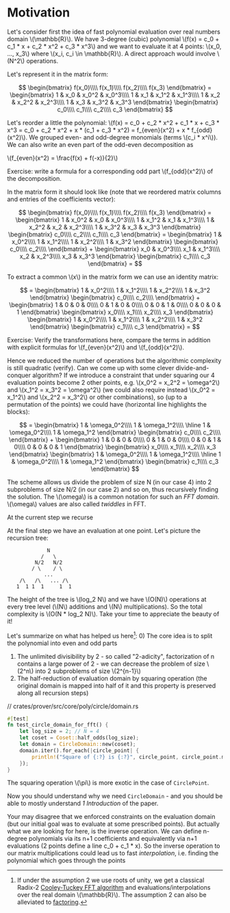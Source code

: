 # Motivation


Let's consider first the idea of fast polynomial evaluation over real numbers domain \\(\mathbb{R}\\). We have 3-degree (cubic) polynomial 
\\(f(x) = c_0 + c_1 * x + c_2 * x^2 + c_3 * x^3\\) and we want to evaluate it at 4 points: 
\\(x_0, ..., x_3\\) where \\(x_i, c_i \in \mathbb{R}\\). A direct approach would involve \\(N^2\\) operations. 

Let's represent it in the matrix form:

$$
\begin{bmatrix}
f(x_0)\\\\
f(x_1)\\\\
f(x_2)\\\\
f(x_3)
\end{bmatrix} =
\begin{bmatrix}
1 & x_0 & x_0^2 & x_0^3\\\\
1 & x_1 & x_1^2 & x_1^3\\\\
1 & x_2 & x_2^2 & x_2^3\\\\
1 & x_3 & x_3^2 & x_3^3
\end{bmatrix}
\begin{bmatrix}
c_0\\\\
c_1\\\\
c_2\\\\
c_3
\end{bmatrix}
$$

Let's reorder a little the polynomial: 
\\(f(x) = c_0 + c_2 * x^2 + c_1 * x + c_3 * x^3 =  c_0 + c_2 * x^2 + x * (c_1 + c_3 * x^2) = f_{even}(x^2) + x * f_{odd}(x^2)\\). 
We grouped even- and odd-degree monomials (terms \\(c_i * x^i\\)). We can also write an even part of the odd-even decomposition as

\\(f_{even}(x^2) = \frac{f(x) + f(-x)}{2}\\)

Exercise: write a formula for a corresponding odd part \\(f_{odd}(x^2)\\) of the decomposition.

 In the matrix form 
it should look like (note that we reordered matrix columns and entries of the coefficients vector):

$$
\begin{bmatrix}
f(x_0)\\\\
f(x_1)\\\\
f(x_2)\\\\
f(x_3)
\end{bmatrix} =
\begin{bmatrix}
1 & x_0^2 & x_0 & x_0^3\\\\
1 & x_1^2 & x_1 & x_1^3\\\\
1 & x_2^2 & x_2 & x_2^3\\\\
1 & x_3^2 & x_3 & x_3^3
\end{bmatrix}
\begin{bmatrix}
c_0\\\\
c_2\\\\
c_1\\\\
c_3
\end{bmatrix}
= \begin{bmatrix}
1 & x_0^2\\\\
1 & x_1^2\\\\
1 & x_2^2\\\\
1 & x_3^2
\end{bmatrix}
\begin{bmatrix}
c_0\\\\
c_2\\\\
\end{bmatrix}
+
\begin{bmatrix}
x_0 & x_0^3\\\\
x_1 & x_1^3\\\\
x_2 & x_2^3\\\\
x_3 & x_3^3
\end{bmatrix}
\begin{bmatrix}
c_1\\\\
c_3
\end{bmatrix} =
$$

To extract a common \\(x\\) in the matrix form we can use an identity matrix:

$$
= \begin{bmatrix}
1 & x_0^2\\\\
1 & x_1^2\\\\
1 & x_2^2\\\\
1 & x_3^2
\end{bmatrix}
\begin{bmatrix}
c_0\\\\
c_2\\\\
\end{bmatrix}
+
\begin{bmatrix}
1 & 0 & 0 & 0\\\\
0 & 1 & 0 & 0\\\\
0 & 0 & 1 & 0\\\\
0 & 0 & 0 & 1
\end{bmatrix}
\begin{bmatrix}
x_0\\\\
x_1\\\\
x_2\\\\
x_3
\end{bmatrix}
\begin{bmatrix}
1 & x_0^2\\\\
1 & x_1^2\\\\
1 & x_2^2\\\\
1 & x_3^2
\end{bmatrix}
\begin{bmatrix}
c_1\\\\
c_3
\end{bmatrix} =
$$

Exercise: Verify the transformations here, compare the terms in addition with explicit formulas for \\(f_{even}(x^2)\\) and \\(f_{odd}(x^2)\\).

Hence we reduced the number of operations but the algorithmic complexity is still quadratic (verify). Can we come up with some clever divide-and-conquer algorithm? If we introduce a constraint that under squaring our 4 evaluation points become 2 other points, e.g. \\(x_0^2 = x_2^2 = \omega^2\\) and \\(x_1^2 = x_3^2 = \omega^2\\) (we could also require instead \\(x_0^2 = x_1^2\\) and \\(x_2^2 = x_3^2\\) or other combinations), so (up to a permutation of the points) we could have (horizontal line highlights the blocks):

$$
= \begin{bmatrix}
1 & \omega_0^2\\\\
1 & \omega_1^2\\\\
\hline
1 & \omega_0^2\\\\
1 & \omega_1^2
\end{bmatrix}
\begin{bmatrix}
c_0\\\\
c_2\\\\
\end{bmatrix}
+
\begin{bmatrix}
1 & 0 & 0 & 0\\\\
0 & 1 & 0 & 0\\\\
0 & 0 & 1 & 0\\\\
0 & 0 & 0 & 1
\end{bmatrix}
\begin{bmatrix}
x_0\\\\
x_1\\\\
x_2\\\\
x_3
\end{bmatrix}
\begin{bmatrix}
1 & \omega_0^2\\\\
1 & \omega_1^2\\\\
\hline
1 & \omega_0^2\\\\
1 & \omega_1^2
\end{bmatrix}
\begin{bmatrix}
c_1\\\\
c_3
\end{bmatrix}
$$

The scheme allows us divide the problem of size N (in our case 4) into 2 subproblems of size N/2 (in our case 2) and so on, thus recursively finding the solution.
The \\(\omega\\) is a common notation for such an *FFT domain*. \\(\omega\\) values are also called *twiddles* in FFT. 

At the current step we recurse 

At the final step we have an evaluation at one point. Let's picture the recursion tree:

```
             N
           /   \
         N/2   N/2
        / \    / \ 
            ...
    /\   /\   ... /\
   1  1 1  1     1  1
```

The height of the tree is \\(log_2 N\\) and we have \\(O(N)\\) operations at every tree level (\\(N\\) additions and \\(N\\) multiplications). So the total complexity is \\(O(N * log_2 N)\\). Take your time to appreciate the beauty of it!

Let's summarize on what has helped us here[^assumptions]:
0) The core idea is to split the polynomial into even and odd parts
1) The unlimited divisibility by 2 - so called "2-adicity", factorization of n contains a large power of 2 - we can decrease the problem of size \\(2^n\\) into 2 subproblems of size \\(2^{n-1}\\)
2) The half-reduction of evaluation domain by squaring operation (the original domain is mapped into half of it and this property is preserved along all recursion steps)

// crates/prover/src/core/poly/circle/domain.rs
```rust
#[test]
fn test_circle_domain_for_fft() {
    let log_size = 2; // N = 4
    let coset = Coset::half_odds(log_size);
    let domain = CircleDomain::new(coset);
    domain.iter().for_each(|circle_point| {
        println!("Square of {:?} is {:?}", circle_point, circle_point.mul(2))
    });
}
```

The squaring operation \\(\pi\\) is more exotic in the case of `CirclePoint`.

Now you should understand why we need `CircleDomain` - and you should be able to mostly understand *1 Introduction* of the paper.

Your may disagree that we enforced constraints on the evaluation domain (but our initial goal was to evaluate at some prescribed points). But actually what we are looking for here, is the inverse operation. We can define n-degree polynomials via its n+1 coefficients and equivalently via n+1 evaluations (2 points define a line c_0 + c_1 * x). So the inverse operation to our matrix multiplications could lead us to fast *interpolation*, i.e. finding the polynomial which goes through the points 

[^assumptions]: If under the assumption 2 we use roots of unity, we get a classical Radix-2 [Cooley-Tuckey FFT algorithm](https://en.wikipedia.org/wiki/Cooley%E2%80%93Tukey_FFT_algorithm) and evaluations/interpolations over the real domain \\(\mathbb{R}\\). The assumption 2 can also be alleviated to [factoring](https://en.wikipedia.org/wiki/Cooley%E2%80%93Tukey_FFT_algorithm#Variations).
